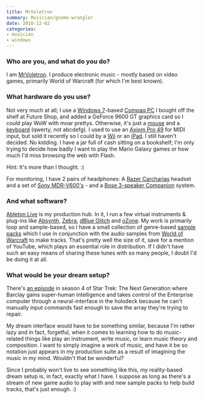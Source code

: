 ```yaml
---
title: MrVoletron
summary: Musician/gnome-wrangler
date: 2010-12-02
categories:
- musician
- windows
---
```


### Who are you, and what do you do?

I am [MrVoletron](http://www.youtube.com/mrvoletron "MrVoletron's YouTube page."). I produce electronic music - mostly based on video games, primarily World of Warcraft (for which I'm best known).

### What hardware do you use?

Not very much at all; I use a [Windows 7][windows-7]-based [Compaq PC][presario-sr5648f] I bought off the shelf at Future Shop, and added a GeForce 9600 GT graphics card so I could play WoW with moar prettys. Otherwise, it's just a [mouse][naga] and a [keyboard][g15] (qwerty, not abcdefg). I used to use an [Axiom Pro 49][axiom-pro-49] for MIDI input, but sold it recently so I could by a [Wii][] or an [iPad][]. I still haven't decided. No kidding. I have a jar full of cash sitting on a bookshelf; I'm only trying to decide how badly I want to play the Mario Galaxy games or how much I'd miss browsing the web with Flash.

Hint: It's more than I thought. :(

For monitoring, I have 2 pairs of headphones: A [Razer Carcharias][carcharias] headset and a set of [Sony MDR-V600's][mdr-v600] - and a [Bose 3-speaker Companion][companion-3] system.

### And what software?

[Ableton Live][live] is my production hub. In it, I run a few virtual instruments & plug-ins like [Absynth][], [Zebra][], [dBlue Glitch][glitch] and [oZone][]. My work is primarily loop and sample-based, so I have a small collection of genre-based [sample packs][loopmasters] which I use in conjunction with the audio samples from [World of Warcraft][wow] to make tracks. That's pretty well the size of it, save for a mention of YouTube, which plays an essential role in distribution. If I didn't have such an easy means of sharing these tunes with so many people, I doubt I'd be doing it at all.

### What would be your dream setup?

There's [an episode](http://en.wikipedia.org/wiki/The_Nth_Degree_\(Star_Trek:_The_Next_Generation\) "A Wikipedia entry for a Star Trek episode.") in season 4 of Star Trek: The Next Generation where Barclay gains super-human intelligence and takes control of the Enterprise computer through a neural-interface in the holodeck because he can't manually input commands fast enough to save the array they're trying to repair.

My dream interface would have to be something similar, because I'm rather lazy and in fact, forgetful, when it comes to learning how to do music-related things like play an instrument, write music, or learn music theory and composition. I want to simply imagine a work of music, and have it be so notation just appears in my production suite as a result of imagining the music in my mind. Wouldn't that be wonderful?

Since I probably won't live to see something like this, my reality-based dream setup is, in fact, exactly what I have. I suppose as long as there's a stream of new game audio to play with and new sample packs to help build tracks, that's just enough. :)

[absynth]: https://www.native-instruments.com/en/products/komplete/synths/absynth-5/ "A synthesiser/audio effects plugin."
[axiom-pro-49]: http://web.archive.org/web/20180606125413/http://www.m-audio.com:80/products/en_us/AxiomPro49.html "A 49-Key USB MIDI controller."
[carcharias]: https://www.amazon.com/Razer-Carcharias-Over-Gaming-Headset/dp/B001PTH0VW "A gaming headset."
[companion-3]: https://www.amazon.com/Bose-Companion-Multimedia-Speaker-System/dp/B00011CNWG "Three-piece stereo speakers for computers."
[g15]: https://www.amazon.com/Logitech-G15-Gaming-Keyboard-Black/dp/B000UHE8YM "A gaming keyboard."
[glitch]: https://illformed.com/ "An effects sequencer."
[ipad]: https://www.apple.com/ipad/ "A tablet device."
[live]: https://www.ableton.com/en/live/ "Musical creation software."
[loopmasters]: https://www.loopmasters.com/ "Royalty-free audio samples."
[mdr-v600]: https://www.amazon.com/Sony-MDR-V600-Headphone-Discontinued-Manufacturer/dp/B00001W0DI "Studio headphones."
[naga]: http://store.razerzone.com/store/razerusa/en_US/pd/productID.169418900 "A gaming mouse."
[ozone]: https://www.izotope.com/en/products/master-and-deliver/ozone.html "A mastering system plugin."
[presario-sr5648f]: http://h10025.www1.hp.com/ewfrf/wc/product?lc=en&dlc=en&cc=us&site=null&key=null&product=3809125& "A tower desktop PC."
[wii]: https://www.nintendo.com/wii "A unique gaming console."
[windows-7]: https://en.wikipedia.org/wiki/Windows_7 "An operating system."
[wow]: http://us.battle.net/wow/en/ "A fantasy MMORPG."
[zebra]: http://www.u-he.com/cms/zebra "A modular synthesiser."
